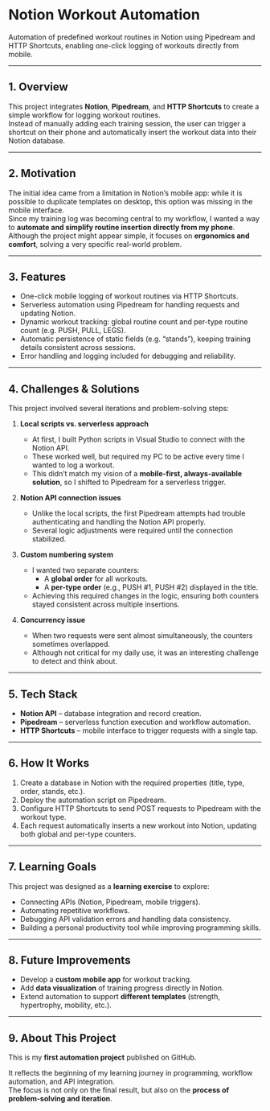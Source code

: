 # Notion Workout Automation

Automation of predefined workout routines in Notion using Pipedream and HTTP Shortcuts, enabling one-click logging of workouts directly from mobile.

---

## 1. Overview
This project integrates **Notion**, **Pipedream**, and **HTTP Shortcuts** to create a simple workflow for logging workout routines.  
Instead of manually adding each training session, the user can trigger a shortcut on their phone and automatically insert the workout data into their Notion database.

---

## 2. Motivation
The initial idea came from a limitation in Notion’s mobile app: while it is possible to duplicate templates on desktop, this option was missing in the mobile interface.  
Since my training log was becoming central to my workflow, I wanted a way to **automate and simplify routine insertion directly from my phone**.  
Although the project might appear simple, it focuses on **ergonomics and comfort**, solving a very specific real-world problem.

---

## 3. Features
- One-click mobile logging of workout routines via HTTP Shortcuts.  
- Serverless automation using Pipedream for handling requests and updating Notion.  
- Dynamic workout tracking: global routine count and per-type routine count (e.g. PUSH, PULL, LEGS).  
- Automatic persistence of static fields (e.g. “stands”), keeping training details consistent across sessions.  
- Error handling and logging included for debugging and reliability.  

---

## 4. Challenges & Solutions
This project involved several iterations and problem-solving steps:

1. **Local scripts vs. serverless approach**  
   - At first, I built Python scripts in Visual Studio to connect with the Notion API.  
   - These worked well, but required my PC to be active every time I wanted to log a workout.  
   - This didn’t match my vision of a **mobile-first, always-available solution**, so I shifted to Pipedream for a serverless trigger.  

2. **Notion API connection issues**  
   - Unlike the local scripts, the first Pipedream attempts had trouble authenticating and handling the Notion API properly.  
   - Several logic adjustments were required until the connection stabilized.  

3. **Custom numbering system**  
   - I wanted two separate counters:  
     - A **global order** for all workouts.  
     - A **per-type order** (e.g., PUSH #1, PUSH #2) displayed in the title.  
   - Achieving this required changes in the logic, ensuring both counters stayed consistent across multiple insertions.  

4. **Concurrency issue**  
   - When two requests were sent almost simultaneously, the counters sometimes overlapped.  
   - Although not critical for my daily use, it was an interesting challenge to detect and think about.  

---

## 5. Tech Stack
- **Notion API** – database integration and record creation.  
- **Pipedream** – serverless function execution and workflow automation.  
- **HTTP Shortcuts** – mobile interface to trigger requests with a single tap.  

---

## 6. How It Works
1. Create a database in Notion with the required properties (title, type, order, stands, etc.).  
2. Deploy the automation script on Pipedream.  
3. Configure HTTP Shortcuts to send POST requests to Pipedream with the workout type.  
4. Each request automatically inserts a new workout into Notion, updating both global and per-type counters.  

---

## 7. Learning Goals
This project was designed as a **learning exercise** to explore:  
- Connecting APIs (Notion, Pipedream, mobile triggers).  
- Automating repetitive workflows.  
- Debugging API validation errors and handling data consistency.  
- Building a personal productivity tool while improving programming skills.  

---

## 8. Future Improvements
- Develop a **custom mobile app** for workout tracking.  
- Add **data visualization** of training progress directly in Notion.  
- Extend automation to support **different templates** (strength, hypertrophy, mobility, etc.).  

---

## 9. About This Project
This is my **first automation project** published on GitHub.  

It reflects the beginning of my learning journey in programming, workflow automation, and API integration.  
The focus is not only on the final result, but also on the **process of problem-solving and iteration**.  
